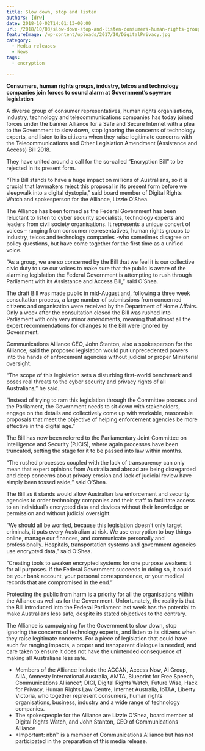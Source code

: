 ```yaml
---
title: Slow down, stop and listen
authors: [drw]
date: 2018-10-02T14:01:13+00:00
url: /2018/10/03/slow-down-stop-and-listen-consumers-human-rights-groups-industry-telcos-and-technology-companies-join-forces-to-sound-alarm-at-governments-spyware-legislation/
featureImage: /wp-content/uploads/2017/10/DigitalPrivacy.jpg
category:
  - Media releases
  - News
tags:
  - encryption

---
```

**Consumers, human rights groups, industry, telcos and technology companies join forces to sound alarm at Government&#8217;s spyware legislation**

A diverse group of consumer representatives, human rights organisations, industry, technology and telecommunications companies has today joined forces under the banner Alliance for a Safe and Secure Internet with a plea to the Government to slow down, stop ignoring the concerns of technology experts, and listen to its citizens when they raise legitimate concerns with the Telecommunications and Other Legislation Amendment (Assistance and Access) Bill 2018.

They have united around a call for the so-called &#8220;Encryption Bill&#8221; to be rejected in its present form.

&#8220;This Bill stands to have a huge impact on millions of Australians, so it is crucial that lawmakers reject this proposal in its present form before we sleepwalk into a digital dystopia,&#8221; said board member of Digital Rights Watch and spokesperson for the Alliance, Lizzie O&#8217;Shea.


The Alliance has been formed as the Federal Government has been reluctant to listen to cyber security specialists, technology experts and leaders from civil society organisations. It represents a unique concert of voices &#8211; ranging from consumer representatives, human rights groups to industry, telcos and technology companies -who sometimes disagree on policy questions, but have come together for the first time as a unified voice.


&#8220;As a group, we are so concerned by the Bill that we feel it is our collective civic duty to use our voices to make sure that the public is aware of the alarming legislation the Federal Government is attempting to rush through Parliament with its Assistance and Access Bill,&#8221; said O&#8217;Shea.


The draft Bill was made public in mid-August and, following a three week consultation process, a large number of submissions from concerned citizens and organisation were received by the Department of Home Affairs. Only a week after the consultation closed the Bill was rushed into Parliament with only very minor amendments, meaning that almost all the expert recommendations for changes to the Bill were ignored by Government.


Communications Alliance CEO, John Stanton, also a spokesperson for the Alliance, said the proposed legislation would put unprecedented powers into the hands of enforcement agencies without judicial or proper Ministerial oversight.


&#8220;The scope of this legislation sets a disturbing first-world benchmark and poses real threats to the cyber security and privacy rights of all Australians,&#8221; he said.


&#8220;Instead of trying to ram this legislation through the Committee process and the Parliament, the Government needs to sit down with stakeholders, engage on the details and collectively come up with workable, reasonable proposals that meet the objective of helping enforcement agencies be more effective in the digital age.&#8221;


The Bill has now been referred to the Parliamentary Joint Committee on Intelligence and Security (PJCIS), where again processes have been truncated, setting the stage for it to be passed into law within months.


&#8220;The rushed processes coupled with the lack of transparency can only mean that expert opinions from Australia and abroad are being disregarded and deep concerns about privacy erosion and lack of judicial review have simply been tossed aside,&#8221; said O&#8217;Shea.


The Bill as it stands would allow Australian law enforcement and security agencies to order technology companies and their staff to facilitate access to an individual&#8217;s encrypted data and devices without their knowledge or permission and without judicial oversight.


&#8220;We should all be worried, because this legislation doesn&#8217;t only target criminals, it puts every Australian at risk. We use encryption to buy things online, manage our finances, and communicate personally and professionally. Hospitals, transportation systems and government agencies use encrypted data,&#8221; said O&#8217;Shea.


&#8220;Creating tools to weaken encrypted systems for one purpose weakens it for all purposes. If the Federal Government succeeds in doing so, it could be your bank account, your personal correspondence, or your medical records that are compromised in the end.&#8221;

Protecting the public from harm is a priority for all the organisations within the Alliance as well as for the Government. Unfortunately, the reality is that the Bill introduced into the Federal Parliament last week has the potential to make Australians less safe, despite its stated objectives to the contrary.


The Alliance is campaigning for the Government to slow down, stop ignoring the concerns of technology experts, and listen to its citizens when they raise legitimate concerns. For a piece of legislation that could have such far ranging impacts, a proper and transparent dialogue is needed, and care taken to ensure it does not have the unintended consequence of making all Australians less safe.


  * Members of the Alliance include the ACCAN, Access Now, Ai Group, AiiA, Amnesty International Australia, AMTA, Blueprint for Free Speech, Communications Alliance*, DIGI, Digital Rights Watch, Future Wise, Hack for Privacy, Human Rights Law Centre, Internet Australia, IoTAA, Liberty Victoria, who together represent consumers, human rights organisations, business, industry and a wide range of technology companies.
  * The spokespeople for the Alliance are Lizzie O&#8217;Shea, board member of Digital Rights Watch, and John Stanton, CEO of Communications Alliance
  * *Important: nbn™ is a member of Communications Alliance but has not participated in the preparation of this media release.
